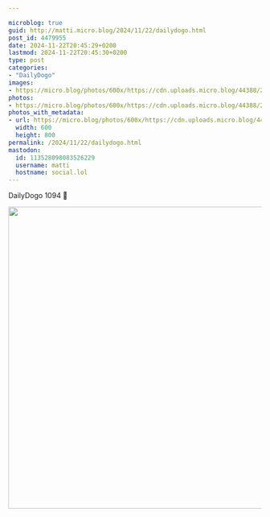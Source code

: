 ```yaml
---

microblog: true
guid: http://matti.micro.blog/2024/11/22/dailydogo.html
post_id: 4479955
date: 2024-11-22T20:45:29+0200
lastmod: 2024-11-22T20:45:30+0200
type: post
categories:
- "DailyDogo"
images:
- https://micro.blog/photos/600x/https://cdn.uploads.micro.blog/44388/2024/abb71ceab67c4c808897ab888e281e37.jpg
photos:
- https://micro.blog/photos/600x/https://cdn.uploads.micro.blog/44388/2024/abb71ceab67c4c808897ab888e281e37.jpg
photos_with_metadata:
- url: https://micro.blog/photos/600x/https://cdn.uploads.micro.blog/44388/2024/abb71ceab67c4c808897ab888e281e37.jpg
  width: 600
  height: 800
permalink: /2024/11/22/dailydogo.html
mastodon:
  id: 113528098083526229
  username: matti
  hostname: social.lol
---
```

DailyDogo 1094 🐶

<img src="/media/uploads/2024/abb71ceab67c4c808897ab888e281e37.jpg" width="600" alt="" />
